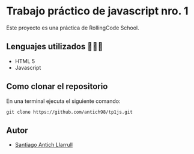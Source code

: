 # Trabajo práctico de javascript nro. 1
Este proyecto es una práctica de RollingCode School. 
## Lenguajes utilizados 👨🏻‍💻
- HTML 5 
- Javascript
## Como clonar el repositorio
En una terminal ejecuta el siguiente comando:
```
git clone https://github.com/antich98/tp1js.git
```
## Autor
- [Santiago Antich Llarrull](https://github.com/antich98) 

